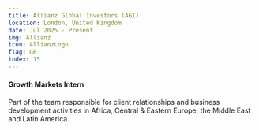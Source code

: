 ```yaml
---
title: Allianz Global Investors (AGI)
location: London, United Kingdom
date: Jul 2025 - Present
img: Allianz
icon: AllianzLogo
flag: GB
index: 15
---
```


<h4 class="text-left text-[clamp(1.3rem,3vw,1.45rem)] text-black">Growth Markets Intern</h4>
  
<p class="prose">Part of the team responsible for client relationships and business development activities in Africa, Central & Eastern Europe, the Middle East and Latin America.</p>
